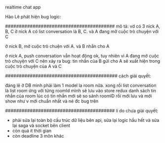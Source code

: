 realtime chat app

Hào Lê phát hiện bug logic:

########################################
mô tả:
vd có 3 nick A, B, C
ở nick A có list conversation là B, C. và A đang mở cuộc trò chuyện với C

ở nick B, mở cuộc trò chuện với A. và B nhắn cho A

ở nick A, push conversation vẫn hoạt động ok, tuy nhiên vì A đang mở cuộc trò chuyện với C nên xảy ra bug:
tin nhắn của B gửi cho A sẽ xuất hiện trong cuộc trò chuyện của A và C

#########################################
cách giải quyết:

đáng lẽ ở DB mình phải làm 1 model la room nữa. xong rồi list conversation là list room
ứng với từng roomId mình sẽ lưu vào store redux danh sách tin nhắn của room
lúc có tin nhắn mới sẽ so sánh roomID rồi mới lưu và mới show 
như v mới chuẩn nhất và né đc bug trên

########################################
lí do chưa giải quyết:

- phải sửa lại toàn bộ cấu trúc dữ liệu bên api, sửa lại logic hầu hết và sửa lại saga và socket bên client
- còn quá ít thời gian
- còn deadline 3 môn khác